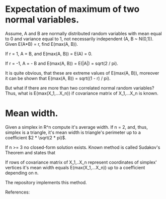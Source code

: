 # Expectation of maximum of two normal variables.

Assume, A and B are normally distributed random variables with mean equal to 0 and variance equal to 1, not necessarily independent (A, B ~ N(0,1)). Given E(A*B) = r, find E(max(A, B)).

If r = 1, A = B, and E(max(A, B)) = E(A) = 0.

If r = -1, A = - B and E(max(A, B)) = E(|A|) = sqrt(2 / pi).

It is quite obvious, that these are extreme values of E(max(A, B)), moreover it can be shown that E(max(A, B)) =  sqrt((1 - r) / pi).

But what if there are more than two correlated normal random variables? Thus, what is E(max(X_1,...X_n)) if covariance matrix of X_1,...X_n is known.

# Mean width.

Given a simplex in R^n compute it's average width. If n = 2, and, thus, simplex is a triangle, it's mean width is triangle's perimeter up to a coefficient $2 * \sqrt(2 * pi)$.

If n >= 3 no closed-form solution exists. Known method is called Sudakov's Theorem and states that

If rows of covariance matrix of X_1,..X_n represent coordinates of simplex' vertices it's mean width equals E(max(X_1,...X_n)) up to a coefficient depending on n.

The repository implements this method.

References:
